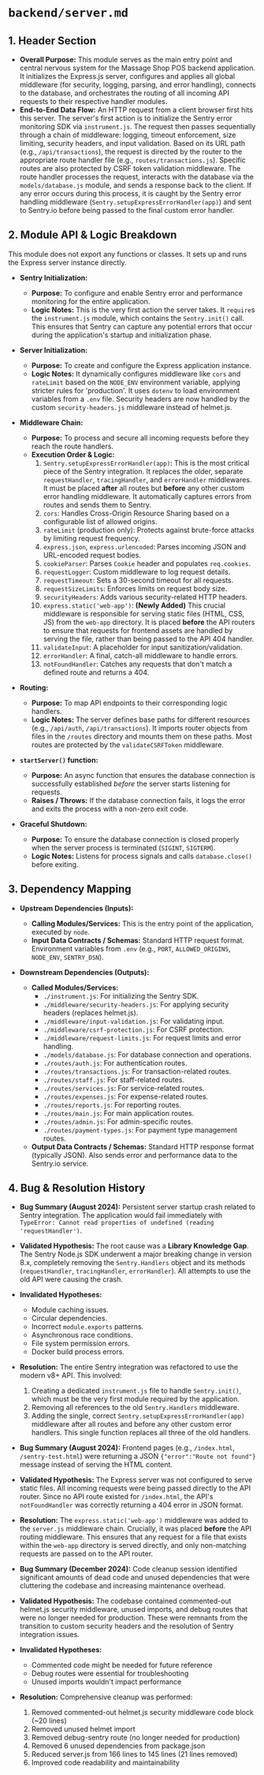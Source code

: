 # `backend/server.md`

## 1. Header Section

*   **Overall Purpose:** This module serves as the main entry point and central nervous system for the Massage Shop POS backend application. It initializes the Express.js server, configures and applies all global middleware (for security, logging, parsing, and error handling), connects to the database, and orchestrates the routing of all incoming API requests to their respective handler modules.
*   **End-to-End Data Flow:** An HTTP request from a client browser first hits this server. The server's first action is to initialize the Sentry error monitoring SDK via `instrument.js`. The request then passes sequentially through a chain of middleware: logging, timeout enforcement, size limiting, security headers, and input validation. Based on its URL path (e.g., `/api/transactions`), the request is directed by the router to the appropriate route handler file (e.g., `routes/transactions.js`). Specific routes are also protected by CSRF token validation middleware. The route handler processes the request, interacts with the database via the `models/database.js` module, and sends a response back to the client. If any error occurs during this process, it is caught by the Sentry error handling middleware (`Sentry.setupExpressErrorHandler(app)`) and sent to Sentry.io before being passed to the final custom error handler.

## 2. Module API & Logic Breakdown

This module does not export any functions or classes. It sets up and runs the Express server instance directly.

*   **Sentry Initialization:**
    *   **Purpose:** To configure and enable Sentry error and performance monitoring for the entire application.
    *   **Logic Notes:** This is the very first action the server takes. It `require`s the `instrument.js` module, which contains the `Sentry.init()` call. This ensures that Sentry can capture any potential errors that occur during the application's startup and initialization phase.

*   **Server Initialization:**
    *   **Purpose:** To create and configure the Express application instance.
    *   **Logic Notes:** It dynamically configures middleware like `cors` and `rateLimit` based on the `NODE_ENV` environment variable, applying stricter rules for 'production'. It uses `dotenv` to load environment variables from a `.env` file. Security headers are now handled by the custom `security-headers.js` middleware instead of helmet.js.

*   **Middleware Chain:**
    *   **Purpose:** To process and secure all incoming requests before they reach the route handlers.
    *   **Execution Order & Logic:**
        1.  `Sentry.setupExpressErrorHandler(app)`: This is the most critical piece of the Sentry integration. It replaces the older, separate `requestHandler`, `tracingHandler`, and `errorHandler` middlewares. It must be placed **after** all routes but **before** any other custom error handling middleware. It automatically captures errors from routes and sends them to Sentry.
        2.  `cors`: Handles Cross-Origin Resource Sharing based on a configurable list of allowed origins.
        3.  `rateLimit` (production only): Protects against brute-force attacks by limiting request frequency.
        4.  `express.json`, `express.urlencoded`: Parses incoming JSON and URL-encoded request bodies.
        5.  `cookieParser`: Parses `Cookie` header and populates `req.cookies`.
        6.  `requestLogger`: Custom middleware to log request details.
        7.  `requestTimeout`: Sets a 30-second timeout for all requests.
        8.  `requestSizeLimits`: Enforces limits on request body size.
        9.  `securityHeaders`: Adds various security-related HTTP headers.
        10. `express.static('web-app')`: **(Newly Added)** This crucial middleware is responsible for serving static files (HTML, CSS, JS) from the `web-app` directory. It is placed **before** the API routers to ensure that requests for frontend assets are handled by serving the file, rather than being passed to the API 404 handler.
        11. `validateInput`: A placeholder for input sanitization/validation.
        12. `errorHandler`: A final, catch-all middleware to handle errors.
        13. `notFoundHandler`: Catches any requests that don't match a defined route and returns a 404.

*   **Routing:**
    *   **Purpose:** To map API endpoints to their corresponding logic handlers.
    *   **Logic Notes:** The server defines base paths for different resources (e.g., `/api/auth`, `/api/transactions`). It imports router objects from files in the `/routes` directory and mounts them on these paths. Most routes are protected by the `validateCSRFToken` middleware.

*   **`startServer()` function:**
    *   **Purpose:** An async function that ensures the database connection is successfully established *before* the server starts listening for requests.
    *   **Raises / Throws:** If the database connection fails, it logs the error and exits the process with a non-zero exit code.

*   **Graceful Shutdown:**
    *   **Purpose:** To ensure the database connection is closed properly when the server process is terminated (`SIGINT`, `SIGTERM`).
    *   **Logic Notes:** Listens for process signals and calls `database.close()` before exiting.

## 3. Dependency Mapping

*   **Upstream Dependencies (Inputs):**
    *   **Calling Modules/Services:** This is the entry point of the application, executed by `node`.
    *   **Input Data Contracts / Schemas:** Standard HTTP request format. Environment variables from `.env` (e.g., `PORT`, `ALLOWED_ORIGINS`, `NODE_ENV`, `SENTRY_DSN`).

*   **Downstream Dependencies (Outputs):**
    *   **Called Modules/Services:**
        *   `./instrument.js`: For initializing the Sentry SDK.
        *   `./middleware/security-headers.js`: For applying security headers (replaces helmet.js).
        *   `./middleware/input-validation.js`: For validating input.
        *   `./middleware/csrf-protection.js`: For CSRF protection.
        *   `./middleware/request-limits.js`: For request limits and error handling.
        *   `./models/database.js`: For database connection and operations.
        *   `./routes/auth.js`: For authentication routes.
        *   `./routes/transactions.js`: For transaction-related routes.
        *   `./routes/staff.js`: For staff-related routes.
        *   `./routes/services.js`: For service-related routes.
        *   `./routes/expenses.js`: For expense-related routes.
        *   `./routes/reports.js`: For reporting routes.
        *   `./routes/main.js`: For main application routes.
        *   `./routes/admin.js`: For admin-specific routes.
        *   `./routes/payment-types.js`: For payment type management routes.
    *   **Output Data Contracts / Schemas:** Standard HTTP response format (typically JSON). Also sends error and performance data to the Sentry.io service.

## 4. Bug & Resolution History

*   **Bug Summary (August 2024):** Persistent server startup crash related to Sentry integration. The application would fail immediately with `TypeError: Cannot read properties of undefined (reading 'requestHandler')`.
*   **Validated Hypothesis:** The root cause was a **Library Knowledge Gap**. The Sentry Node.js SDK underwent a major breaking change in version 8.x, completely removing the `Sentry.Handlers` object and its methods (`requestHandler`, `tracingHandler`, `errorHandler`). All attempts to use the old API were causing the crash.
*   **Invalidated Hypotheses:**
    *   Module caching issues.
    *   Circular dependencies.
    *   Incorrect `module.exports` patterns.
    *   Asynchronous race conditions.
    *   File system permission errors.
    *   Docker build process errors.
*   **Resolution:** The entire Sentry integration was refactored to use the modern v8+ API. This involved:
    1.  Creating a dedicated `instrument.js` file to handle `Sentry.init()`, which must be the very first module required by the application.
    2.  Removing all references to the old `Sentry.Handlers` middleware.
    3.  Adding the single, correct `Sentry.setupExpressErrorHandler(app)` middleware after all routes and before any other custom error handlers. This single function replaces all three of the old handlers.

*   **Bug Summary (August 2024):** Frontend pages (e.g., `/index.html`, `/sentry-test.html`) were returning a JSON `{"error":"Route not found"}` message instead of serving the HTML content.
*   **Validated Hypothesis:** The Express server was not configured to serve static files. All incoming requests were being passed directly to the API router. Since no API route existed for `/index.html`, the API's `notFoundHandler` was correctly returning a 404 error in JSON format.
*   **Resolution:** The `express.static('web-app')` middleware was added to the `server.js` middleware chain. Crucially, it was placed **before** the API routing middleware. This ensures that any request for a file that exists within the `web-app` directory is served directly, and only non-matching requests are passed on to the API router.

*   **Bug Summary (December 2024):** Code cleanup session identified significant amounts of dead code and unused dependencies that were cluttering the codebase and increasing maintenance overhead.
*   **Validated Hypothesis:** The codebase contained commented-out helmet.js security middleware, unused imports, and debug routes that were no longer needed for production. These were remnants from the transition to custom security headers and the resolution of Sentry integration issues.
*   **Invalidated Hypotheses:**
    *   Commented code might be needed for future reference
    *   Debug routes were essential for troubleshooting
    *   Unused imports wouldn't impact performance
*   **Resolution:** Comprehensive cleanup was performed:
    1.  Removed commented-out helmet.js security middleware code block (~20 lines)
    2.  Removed unused helmet import
    3.  Removed debug-sentry route (no longer needed for production)
    4.  Removed 6 unused dependencies from package.json
    5.  Reduced server.js from 166 lines to 145 lines (21 lines removed)
    6.  Improved code readability and maintainability

